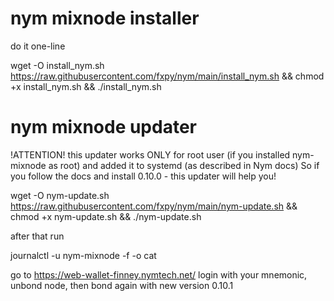 # nym mixnode installer

do it one-line

wget -O install_nym.sh https://raw.githubusercontent.com/fxpy/nym/main/install_nym.sh && chmod +x install_nym.sh && ./install_nym.sh 


# nym mixnode updater

!ATTENTION!
this updater works ONLY for root user (if you installed nym-mixnode as root) and added it to systemd (as described in Nym docs)
So if you follow the docs and install 0.10.0 - this updater will help you!

wget -O nym-update.sh https://raw.githubusercontent.com/fxpy/nym/main/nym-update.sh && chmod +x nym-update.sh && ./nym-update.sh

after that run

journalctl -u nym-mixnode -f -o cat

go to https://web-wallet-finney.nymtech.net/ login with your mnemonic, unbond node, then bond again with new version 0.10.1

